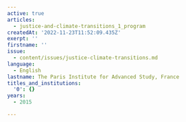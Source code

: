 ```yaml
---
active: true
articles:
  - justice-and-climate-transitions_1_program
createdAt: '2022-11-23T11:52:09.435Z'
exerpt: ''
firstname: ''
issue:
  - content/issues/justice-climate-transitions.md
language:
  - English
lastname: The Paris Institute for Advanced Study, France
titles_and_institutions:
  '0': {}
years:
  - 2015

---
```


